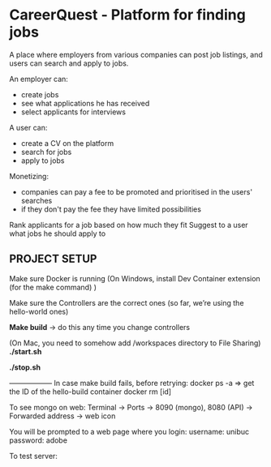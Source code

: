 # CareerQuest - Platform for finding jobs
A place where employers from various companies can post job listings, and users can search and apply to jobs.

An employer can:
 - create jobs
 - see what applications he has received
 - select applicants for interviews

A user can:
 - create a CV on the platform
 - search for jobs
 - apply to jobs

Monetizing:
 - companies can pay a fee to be promoted and prioritised in the users' searches
 - if they don't pay the fee they have limited possibilities

Rank applicants for a job based on how much they fit
Suggest to a user what jobs he should apply to




## PROJECT SETUP 

Make sure Docker is running
(On Windows, install Dev Container extension (for the make command) )

Make sure the Controllers are the correct ones (so far, we’re using the hello-world ones)

**Make build**
-> do this any time you change controllers

(On Mac, you need to somehow add /workspaces directory to File Sharing)
**./start.sh**

**./stop.sh**

——————
In case make build fails, before retrying: docker ps -a => get the ID of the hello-build container
docker rm [id]

To see mongo on web: Terminal -> Ports -> 8090 (mongo), 8080 (API)  -> Forwarded address -> web icon

You will be prompted to a web page where you login: username: unibuc
password: adobe

To test server:  

